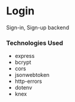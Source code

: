 # Login
Sign-in, Sign-up backend
### Technologies Used
- express
- bcrypt
- cors
- jsonwebtoken
- http-errors
- dotenv
- knex
